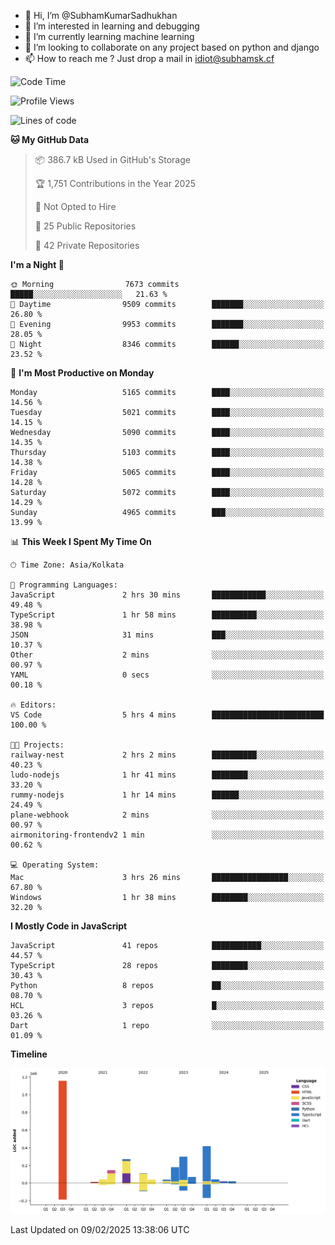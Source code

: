 - 👋 Hi, I’m @SubhamKumarSadhukhan
- 👀 I’m interested in learning and debugging
- 🌱 I’m currently learning machine learning
- 💞️ I’m looking to collaborate on any project based on python and django
- 📫 How to reach me ?
      Just drop a mail in idiot@subhamsk.cf

<!---
SubhamKumarSadhukhan/SubhamKumarSadhukhan is a ✨ special ✨ repository because its `README.md` (this file) appears on your GitHub profile.
You can click the Preview link to take a look at your changes.
--->


<!--START_SECTION:waka-->
![Code Time](http://img.shields.io/badge/Code%20Time-2%2C741%20hrs%2055%20mins-blue)

![Profile Views](http://img.shields.io/badge/Profile%20Views-0-blue)

![Lines of code](https://img.shields.io/badge/From%20Hello%20World%20I%27ve%20Written-2.8%20million%20lines%20of%20code-blue)

**🐱 My GitHub Data** 

> 📦 386.7 kB Used in GitHub's Storage 
 > 
> 🏆 1,751 Contributions in the Year 2025
 > 
> 🚫 Not Opted to Hire
 > 
> 📜 25 Public Repositories 
 > 
> 🔑 42 Private Repositories 
 > 
**I'm a Night 🦉** 

```text
🌞 Morning                7673 commits        █████░░░░░░░░░░░░░░░░░░░░   21.63 % 
🌆 Daytime                9509 commits        ███████░░░░░░░░░░░░░░░░░░   26.80 % 
🌃 Evening                9953 commits        ███████░░░░░░░░░░░░░░░░░░   28.05 % 
🌙 Night                  8346 commits        ██████░░░░░░░░░░░░░░░░░░░   23.52 % 
```
📅 **I'm Most Productive on Monday** 

```text
Monday                   5165 commits        ████░░░░░░░░░░░░░░░░░░░░░   14.56 % 
Tuesday                  5021 commits        ████░░░░░░░░░░░░░░░░░░░░░   14.15 % 
Wednesday                5090 commits        ████░░░░░░░░░░░░░░░░░░░░░   14.35 % 
Thursday                 5103 commits        ████░░░░░░░░░░░░░░░░░░░░░   14.38 % 
Friday                   5065 commits        ████░░░░░░░░░░░░░░░░░░░░░   14.28 % 
Saturday                 5072 commits        ████░░░░░░░░░░░░░░░░░░░░░   14.29 % 
Sunday                   4965 commits        ███░░░░░░░░░░░░░░░░░░░░░░   13.99 % 
```


📊 **This Week I Spent My Time On** 

```text
🕑︎ Time Zone: Asia/Kolkata

💬 Programming Languages: 
JavaScript               2 hrs 30 mins       ████████████░░░░░░░░░░░░░   49.48 % 
TypeScript               1 hr 58 mins        ██████████░░░░░░░░░░░░░░░   38.98 % 
JSON                     31 mins             ███░░░░░░░░░░░░░░░░░░░░░░   10.37 % 
Other                    2 mins              ░░░░░░░░░░░░░░░░░░░░░░░░░   00.97 % 
YAML                     0 secs              ░░░░░░░░░░░░░░░░░░░░░░░░░   00.18 % 

🔥 Editors: 
VS Code                  5 hrs 4 mins        █████████████████████████   100.00 % 

🐱‍💻 Projects: 
railway-nest             2 hrs 2 mins        ██████████░░░░░░░░░░░░░░░   40.23 % 
ludo-nodejs              1 hr 41 mins        ████████░░░░░░░░░░░░░░░░░   33.20 % 
rummy-nodejs             1 hr 14 mins        ██████░░░░░░░░░░░░░░░░░░░   24.49 % 
plane-webhook            2 mins              ░░░░░░░░░░░░░░░░░░░░░░░░░   00.97 % 
airmonitoring-frontendv2 1 min               ░░░░░░░░░░░░░░░░░░░░░░░░░   00.62 % 

💻 Operating System: 
Mac                      3 hrs 26 mins       █████████████████░░░░░░░░   67.80 % 
Windows                  1 hr 38 mins        ████████░░░░░░░░░░░░░░░░░   32.20 % 
```

**I Mostly Code in JavaScript** 

```text
JavaScript               41 repos            ███████████░░░░░░░░░░░░░░   44.57 % 
TypeScript               28 repos            ████████░░░░░░░░░░░░░░░░░   30.43 % 
Python                   8 repos             ██░░░░░░░░░░░░░░░░░░░░░░░   08.70 % 
HCL                      3 repos             █░░░░░░░░░░░░░░░░░░░░░░░░   03.26 % 
Dart                     1 repo              ░░░░░░░░░░░░░░░░░░░░░░░░░   01.09 % 
```



**Timeline**

![Lines of Code chart](https://raw.githubusercontent.com/SubhamKumarSadhukhan/SubhamKumarSadhukhan/main/assets/bar_graph.png)


 Last Updated on 09/02/2025 13:38:06 UTC
<!--END_SECTION:waka-->
